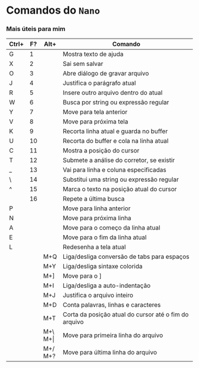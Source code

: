 # Comandos do ```Nano```
### Mais úteis para mim

| Ctrl+ | F? | Alt+          | Comando                                               |
|-------|----|---------------|-------------------------------------------------------|
|   G   |  1 |               |                 Mostra texto de ajuda                 |
|   X   |  2 |               |                     Sai sem salvar                    |
|   O   |  3 |               |             Abre diálogo de gravar arquivo            |
|   J   |  4 |               |              Justifica o parágrafo atual              |
|   R   |  5 |               |          Insere outro arquivo dentro do atual         |
|   W   |  6 |               |         Busca por string ou expressão regular         |
|   Y   |  7 |               |                Move para tela anterior                |
|   V   |  8 |               |                 Move para próxima tela                |
|   K   |  9 |               |         Recorta linha atual e guarda no buffer        |
|   U   | 10 |               |        Recorta do buffer e cola na linha atual        |
|   C   | 11 |               |               Mostra a posição do cursor              |
|   T   | 12 |               |       Submete a análise do corretor, se existir       |
|   _   | 13 |               |         Vai para linha e coluna especificadas         |
|   \   | 14 |               |       Substitui uma string ou expressão regular       |
|   ^   | 15 |               |        Marca o texto na posição atual do cursor       |
|       | 16 |               |                 Repete a última busca                 |
|   P   |    |               |                Move para linha anterior               |
|   N   |    |               |                Move para próxima linha                |
|   A   |    |               |           Move para o começo da linha atual           |
|   E   |    |               |             Move para o fim da linha atual            |
|   L   |    |               |                 Redesenha a tela atual                |
|       |    |    M+Q        |      Liga/desliga conversão de tabs  para espaços     |
|       |    |    M+Y        |             Liga/desliga sintaxe colorida             |
|       |    |    M+]        |                     Move para o ]                     |
|       |    |    M+I        |             Liga/desliga a auto-indentação            |
|       |    |    M+J        |              Justifica o arquivo inteiro              |
|       |    |    M+D        |          Conta palavras, linhas e caracteres          |
|       |    |    M+T        | Corta da posição atual do cursor até o fim do arquivo |
|       |    | M+\ <br> M+\| |          Move para primeira linha do arquivo          |
|       |    | M+/ <br> M+?  |           Move para última linha do arquivo           |
